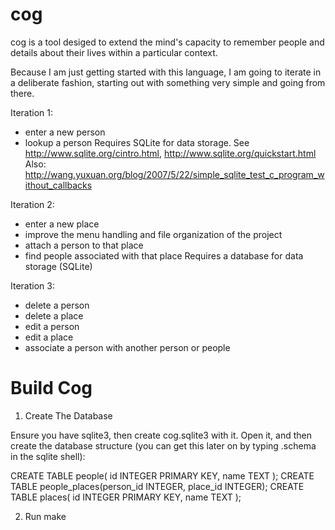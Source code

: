 cog
===

cog is a tool desiged to extend the mind's capacity to remember
people and details about their lives within a particular context.

Because I am just getting started with this language, I am going to iterate in a deliberate
fashion, starting out with something very simple and going from there.

Iteration 1:
- enter a new person
- lookup a person
Requires SQLite for data storage.
See http://www.sqlite.org/cintro.html, http://www.sqlite.org/quickstart.html
Also: http://wang.yuxuan.org/blog/2007/5/22/simple_sqlite_test_c_program_without_callbacks

Iteration 2:
- enter a new place
- improve the menu handling and file organization of the project
- attach a person to that place
- find people associated with that place
Requires a database for data storage (SQLite)

Iteration 3:
- delete a person
- delete a place
- edit a person
- edit a place
- associate a person with another person or people

Build Cog
=========

1. Create The Database

Ensure you have sqlite3, then create cog.sqlite3 with it.  Open it, and then create the
database structure (you can get this later on by typing .schema in the sqlite shell):

CREATE TABLE people( id INTEGER PRIMARY KEY, name TEXT );
CREATE TABLE people_places(person_id INTEGER, place_id INTEGER);
CREATE TABLE places( id INTEGER PRIMARY KEY, name TEXT );

2. Run make
